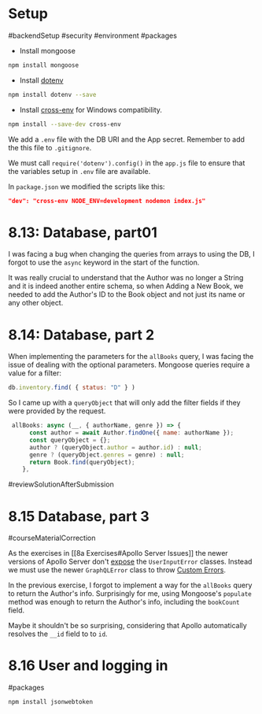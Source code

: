 # Setup
#backendSetup #security #environment #packages

- Install mongoose
``` bash
npm install mongoose
```

- Install [dotenv](https://github.com/motdotla/dotenv)
```bash
npm install dotenv --save
```

- Install [cross-env](https://www.npmjs.com/package/cross-env) for Windows compatibility.

```bash
npm install --save-dev cross-env
```

We add a `.env` file with the DB URI and the App secret. Remember to add the this file to `.gitignore`.

We must call `require('dotenv').config()` in the `app.js` file to ensure that the variables setup in `.env` file are available.

In `package.json` we modified the scripts like this:

```json
"dev": "cross-env NODE_ENV=development nodemon index.js"
```


# 8.13: Database, part01

I was facing a bug when changing the queries from arrays to using the DB, I forgot to use the `async` keyword in the start of the function.

It was really crucial to understand that the Author was no longer a String and it is indeed another entire schema, so when Adding a New Book, we needed to add the Author's ID to the Book object and not just its name or  any other object.

# 8.14: Database, part 2

When implementing the parameters for the `allBooks` query,  I was facing the issue of dealing with the optional parameters. Mongoose queries require a value for a filter:

```js
db.inventory.find( { status: "D" } )
```

So I came up with a `queryObject` that will only add the filter fields if they were provided by the request.

```js
 allBooks: async (__, { authorName, genre }) => {
      const author = await Author.findOne({ name: authorName });
      const queryObject = {};
      author ? (queryObject.author = author.id) : null;
      genre ? (queryObject.genres = genre) : null;
      return Book.find(queryObject);
    },
```

#reviewSolutionAfterSubmission 

# 8.15 Database, part 3

#courseMaterialCorrection 

As the exercises in [[8a Exercises#Apollo Server Issues]] the newer versions of Apollo Server don't [expose](https://www.apollographql.com/docs/apollo-server/migration#built-in-error-classes) the `UserInputError` classes. Instead we must use the newer `GraphQLError` class to throw [Custom Errors](https://www.apollographql.com/docs/apollo-server/data/errors/#custom-errors). 

In the previous exercise, I forgot to implement a way for the `allBooks` query to return the Author's info. Surprisingly for me, using Mongoose's `populate` method was enough to return the Author's info, including the `bookCount` field.

Maybe it shouldn't be so surprising, considering that Apollo automatically resolves the `__id` field to to `id`.

# 8.16 User and logging in

#packages 

```bash
npm install jsonwebtoken
```

